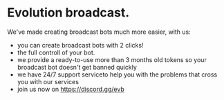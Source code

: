 # Evolution broadcast.
 
We've made creating broadcast bots much more easier, with us:

- you can create broadcast bots with 2 clicks!
- the full controll of your bot.
- we provide a ready-to-use more than 3 months old tokens so your broadcast bot doesn't get banned quickly
- we have 24/7 support serviceto help you with the problems that cross you with our services
- join us now on https://discord.gg/evb

